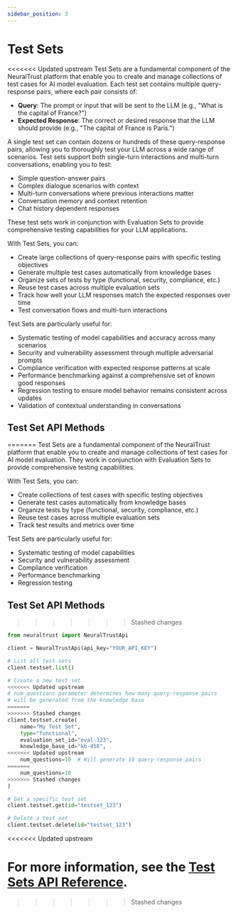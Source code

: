 ```yaml
---
sidebar_position: 3
---
```


# Test Sets

<<<<<<< Updated upstream
Test Sets are a fundamental component of the NeuralTrust platform that enable you to create and manage collections of test cases for AI model evaluation. Each test set contains multiple query-response pairs, where each pair consists of:

- **Query**: The prompt or input that will be sent to the LLM (e.g., "What is the capital of France?")
- **Expected Response**: The correct or desired response that the LLM should provide (e.g., "The capital of France is Paris.")

A single test set can contain dozens or hundreds of these query-response pairs, allowing you to thoroughly test your LLM across a wide range of scenarios. Test sets support both single-turn interactions and multi-turn conversations, enabling you to test:

- Simple question-answer pairs
- Complex dialogue scenarios with context
- Multi-turn conversations where previous interactions matter
- Conversation memory and context retention
- Chat history dependent responses

These test sets work in conjunction with Evaluation Sets to provide comprehensive testing capabilities for your LLM applications.

With Test Sets, you can:

- Create large collections of query-response pairs with specific testing objectives
- Generate multiple test cases automatically from knowledge bases
- Organize sets of tests by type (functional, security, compliance, etc.)
- Reuse test cases across multiple evaluation sets
- Track how well your LLM responses match the expected responses over time
- Test conversation flows and multi-turn interactions

Test Sets are particularly useful for:

- Systematic testing of model capabilities and accuracy across many scenarios
- Security and vulnerability assessment through multiple adversarial prompts
- Compliance verification with expected response patterns at scale
- Performance benchmarking against a comprehensive set of known good responses
- Regression testing to ensure model behavior remains consistent across updates
- Validation of contextual understanding in conversations

## Test Set API Methods

=======
Test Sets are a fundamental component of the NeuralTrust platform that enable you to create and manage collections of test cases for AI model evaluation. They work in conjunction with Evaluation Sets to provide comprehensive testing capabilities.

With Test Sets, you can:

- Create collections of test cases with specific testing objectives
- Generate test cases automatically from knowledge bases
- Organize tests by type (functional, security, compliance, etc.)
- Reuse test cases across multiple evaluation sets
- Track test results and metrics over time

Test Sets are particularly useful for:

- Systematic testing of model capabilities
- Security and vulnerability assessment
- Compliance verification
- Performance benchmarking
- Regression testing

## Test Set API Methods

>>>>>>> Stashed changes
```python
from neuraltrust import NeuralTrustApi

client = NeuralTrustApi(api_key="YOUR_API_KEY")

# List all test sets
client.testset.list()

# Create a new test set
<<<<<<< Updated upstream
# num_questions parameter determines how many query-response pairs 
# will be generated from the knowledge base
=======
>>>>>>> Stashed changes
client.testset.create(
    name="My Test Set",
    type="functional",
    evaluation_set_id="eval-123",
    knowledge_base_id="kb-456",
<<<<<<< Updated upstream
    num_questions=10  # Will generate 10 query-response pairs
=======
    num_questions=10
>>>>>>> Stashed changes
)

# Get a specific test set
client.testset.get(id="testset_123")

# Delete a test set
client.testset.delete(id="testset_123")
```
<<<<<<< Updated upstream

For more information, see the [Test Sets API Reference](docs/sdks/python-sdk/api-reference/testset-client.md).
=======
>>>>>>> Stashed changes
